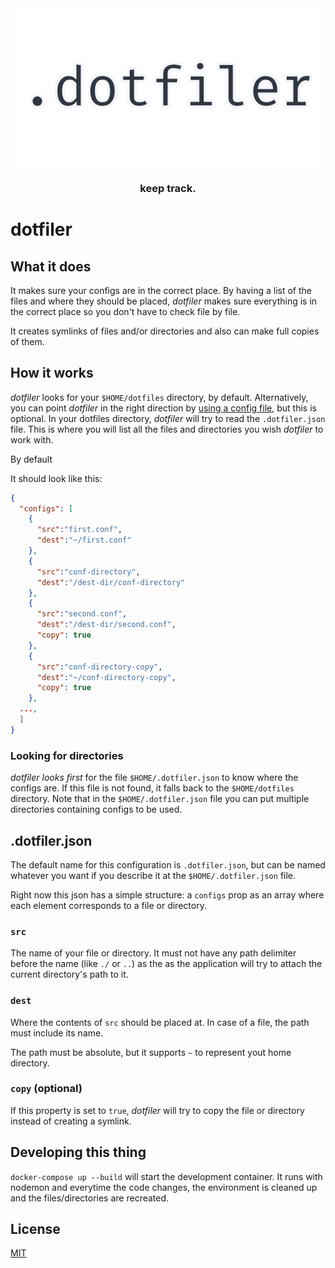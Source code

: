 <div align="center">
  <img src="dotfiler-logo.png">
  <h3>keep track.</h3>
</div>

# dotfiler

## What it does

It makes sure your configs are in the correct place. By having a list of the files and where they should be placed, _dotfiler_ makes sure everything is in the correct place so you don't have to check file by file.

It creates symlinks of files and/or directories and also can make full copies of them.

## How it works

_dotfiler_ looks for your `$HOME/dotfiles` directory, by default. Alternatively, you can point _dotfiler_ in the right direction by [using a config file](#looking-for-directories), but this is optional.
In your dotfiles directory, _dotfiler_ will try to read the `.dotfiler.json` file. This is where you will list all the files and directories you wish _dotfiler_ to work with.

By default

It should look like this:

```json
{
  "configs": [
    {
      "src":"first.conf",
      "dest":"~/first.conf"
    },
    {
      "src":"conf-directory",
      "dest":"/dest-dir/conf-directory"
    },
    {
      "src":"second.conf",
      "dest":"/dest-dir/second.conf",
      "copy": true
    },
    {
      "src":"conf-directory-copy",
      "dest":"~/conf-directory-copy",
      "copy": true
    },
  ...,
  ]
}
```

### Looking for directories

_dotfiler_ *looks first* for the file `$HOME/.dotfiler.json` to know where the configs are. If this file is not found, it falls back to the `$HOME/dotfiles` directory. Note that in the `$HOME/.dotfiler.json` file you can put multiple directories containing configs to be used.

## .dotfiler.json

The default name for this configuration is `.dotfiler.json`, but can be named whatever you want if you describe it at the `$HOME/.dotfiler.json` file.

Right now this json has a simple structure: a `configs` prop as an array where each element corresponds to a file or directory.

### `src`

The name of your file or directory. It must not have any path delimiter before the name (like `./` or `..`) as the as the application will try to attach the current directory's path to it.

### `dest`

Where the contents of `src` should be placed at. In case of a file, the path must include its name.

The path must be absolute, but it supports `~` to represent yout home directory.

### `copy` (optional)

If this property is set to `true`, _dotfiler_ will try to copy the file or directory instead of creating a symlink.

## Developing this thing

`docker-compose up --build` will start the development container. It runs with nodemon and everytime the code changes, the environment is cleaned up and the files/directories are recreated.

## License
[MIT](LICENSE)

